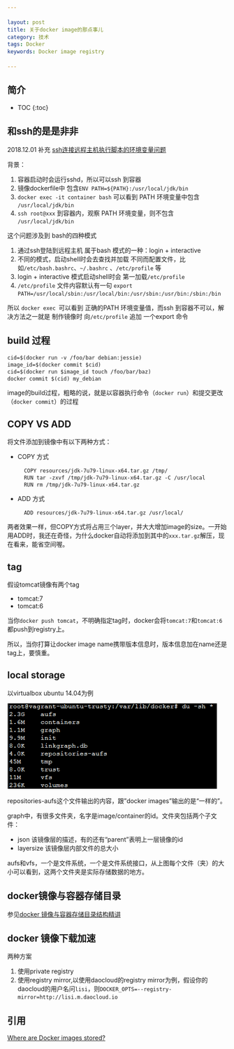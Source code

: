 ```yaml
---

layout: post
title: 关于docker image的那点事儿
category: 技术
tags: Docker
keywords: Docker image registry

---
```

## 简介

* TOC
{:toc}

## 和ssh的是是非非

2018.12.01 补充 [ssh连接远程主机执行脚本的环境变量问题](http://feihu.me/blog/2014/env-problem-when-ssh-executing-command-on-remote/)

背景：

1. 容器启动时会运行sshd，所以可以ssh 到容器
2. 镜像dockerfile中 包含`ENV PATH=${PATH}:/usr/local/jdk/bin`
2. `docker exec -it container bash` 可以看到 PATH 环境变量中包含 `/usr/local/jdk/bin`
3. `ssh root@xxx` 到容器内，观察 PATH 环境变量，则不包含  `/usr/local/jdk/bin`

这个问题涉及到 bash的四种模式

1. 通过ssh登陆到远程主机  属于bash 模式的一种：login + interactive
2. 不同的模式，启动shell时会去查找并加载 不同而配置文件，比如`/etc/bash.bashrc`、`~/.bashrc` 、`/etc/profile` 等
3. login + interactive 模式启动shell时会 第一加载`/etc/profile`
4. `/etc/profile` 文件内容默认有一句 `export PATH=/usr/local/sbin:/usr/local/bin:/usr/sbin:/usr/bin:/sbin:/bin`

所以 `docker exec `可以看到 正确的PATH 环境变量值，而ssh 到容器不可以，解决方法之一就是 制作镜像时 向`/etc/profile` 追加 一个export 命令

## build 过程

    cid=$(docker run -v /foo/bar debian:jessie) 
    image_id=$(docker commit $cid) 
    cid=$(docker run $image_id touch /foo/bar/baz) 
    docker commit $(cid) my_debian

image的build过程，粗略的说，就是以容器执行命令（`docker run`）和提交更改（`docker commit`）的过程

## COPY VS ADD

将文件添加到镜像中有以下两种方式：

- COPY 方式
     
        COPY resources/jdk-7u79-linux-x64.tar.gz /tmp/
        RUN tar -zxvf /tmp/jdk-7u79-linux-x64.tar.gz -C /usr/local
        RUN rm /tmp/jdk-7u79-linux-x64.tar.gz
 
- ADD 方式 
  
        ADD resources/jdk-7u79-linux-x64.tar.gz /usr/local/
        

两者效果一样，但COPY方式将占用三个layer，并大大增加image的size。一开始用ADD时，我还在奇怪，为什么docker自动将添加到其中的`xxx.tar.gz`解压，现在看来，能省空间喔。

## tag

假设tomcat镜像有两个tag

- tomcat:7
- tomcat:6

当你`docker push tomcat`，不明确指定tag时，docker会将`tomcat:7`和`tomcat:6`都push到registry上。

所以，当你打算让docker image name携带版本信息时，版本信息加在name还是tag上，要慎重。


## local storage

以virtualbox ubuntu 14.04为例

![Alt text](/public/upload/docker/local_storage.png)

repositories-aufs这个文件输出的内容，跟”docker images”输出的是“一样的”。

graph中，有很多文件夹，名字是image/container的id。文件夹包括两个子文件：

- json                该镜像层的描述，有的还有“parent”表明上一层镜像的id
- layersize           该镜像层内部文件的总大小

aufs和vfs，一个是文件系统，一个是文件系统接口，从上图每个文件（夹）的大小可以看到，这两个文件夹是实际存储数据的地方。

## docker镜像与容器存储目录

参见[docker 镜像与容器存储目录结构精讲][]

## docker 镜像下载加速

两种方案

1. 使用private registry
2. 使用registry mirror,以使用daocloud的registry mirror为例，假设你的daocloud的用户名问`lisi`，则`DOCKER_OPTS=--registry-mirror=http://lisi.m.daocloud.io`

    
   
## 引用

[Where are Docker images stored?][]
    
    




[Where are Docker images stored?]: http://blog.thoward37.me/articles/where-are-docker-images-stored/
[docker 镜像与容器存储目录结构精讲]: http://blog.csdn.net/wanglei_storage/article/details/50299491